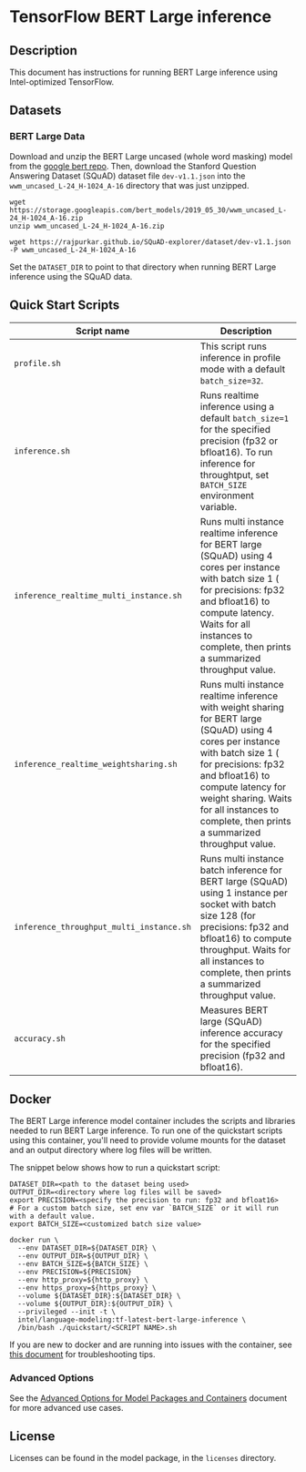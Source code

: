 <!--- 0. Title -->
# TensorFlow BERT Large inference

<!-- 10. Description -->
## Description

This document has instructions for running BERT Large inference using
Intel-optimized TensorFlow.

<!--- 30. Datasets -->
## Datasets

### BERT Large Data
Download and unzip the BERT Large uncased (whole word masking) model from the
[google bert repo](https://github.com/google-research/bert#pre-trained-models).
Then, download the Stanford Question Answering Dataset (SQuAD) dataset file `dev-v1.1.json` into the `wwm_uncased_L-24_H-1024_A-16` directory that was just unzipped.

```
wget https://storage.googleapis.com/bert_models/2019_05_30/wwm_uncased_L-24_H-1024_A-16.zip
unzip wwm_uncased_L-24_H-1024_A-16.zip

wget https://rajpurkar.github.io/SQuAD-explorer/dataset/dev-v1.1.json -P wwm_uncased_L-24_H-1024_A-16
```
Set the `DATASET_DIR` to point to that directory when running BERT Large inference using the SQuAD data.

<!--- 40. Quick Start Scripts -->
## Quick Start Scripts

| Script name | Description |
|-------------|-------------|
| `profile.sh` | This script runs inference in profile mode with a default `batch_size=32`. |
| `inference.sh` | Runs realtime inference using a default `batch_size=1` for the specified precision (fp32 or bfloat16). To run inference for throughtput, set `BATCH_SIZE` environment variable. |
| `inference_realtime_multi_instance.sh` | Runs multi instance realtime inference for BERT large (SQuAD) using 4 cores per instance with batch size 1 ( for precisions: fp32 and bfloat16) to compute latency. Waits for all instances to complete, then prints a summarized throughput value. |
| `inference_realtime_weightsharing.sh` | Runs multi instance realtime inference with weight sharing for BERT large (SQuAD) using 4 cores per instance with batch size 1 ( for precisions: fp32 and bfloat16) to compute latency for weight sharing. Waits for all instances to complete, then prints a summarized throughput value. |
| `inference_throughput_multi_instance.sh` | Runs multi instance batch inference for BERT large (SQuAD) using 1 instance per socket with batch size 128 (for precisions: fp32 and bfloat16) to compute throughput. Waits for all instances to complete, then prints a summarized throughput value. |
| `accuracy.sh` | Measures BERT large (SQuAD) inference accuracy for the specified precision (fp32 and bfloat16). |

<!-- 60. Docker -->
## Docker

The BERT Large inference model container includes the scripts and libraries
needed to run BERT Large inference. To run one of the quickstart scripts
using this container, you'll need to provide volume mounts for the
dataset and an output directory where log files will be written.

The snippet below shows how to run a quickstart script:
```
DATASET_DIR=<path to the dataset being used>
OUTPUT_DIR=<directory where log files will be saved>
export PRECISION=<specify the precision to run: fp32 and bfloat16>
# For a custom batch size, set env var `BATCH_SIZE` or it will run with a default value.
export BATCH_SIZE=<customized batch size value>

docker run \
  --env DATASET_DIR=${DATASET_DIR} \
  --env OUTPUT_DIR=${OUTPUT_DIR} \
  --env BATCH_SIZE=${BATCH_SIZE} \
  --env PRECISION=${PRECISION}
  --env http_proxy=${http_proxy} \
  --env https_proxy=${https_proxy} \
  --volume ${DATASET_DIR}:${DATASET_DIR} \
  --volume ${OUTPUT_DIR}:${OUTPUT_DIR} \
  --privileged --init -t \
  intel/language-modeling:tf-latest-bert-large-inference \
  /bin/bash ./quickstart/<SCRIPT NAME>.sh
```

If you are new to docker and are running into issues with the container,
see [this document](https://github.com/IntelAI/models/tree/master/docs/general/docker.md)
for troubleshooting tips.

<!-- 61. Advanced Options -->
### Advanced Options

See the [Advanced Options for Model Packages and Containers](/quickstart/common/tensorflow/ModelPackagesAdvancedOptions.md)
document for more advanced use cases.
<!--- 80. License -->
## License

Licenses can be found in the model package, in the `licenses` directory.

